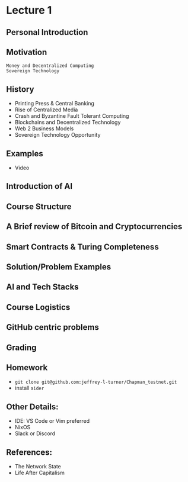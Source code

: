 # Lecture 1

## Personal Introduction

## Motivation
    Money and Decentralized Computing
    Sovereign Technology

## History
- Printing Press & Central Banking
- Rise of Centralized Media
- Crash and Byzantine Fault Tolerant Computing
- Blockchains and Decentralized Technology
- Web 2 Business Models
- Sovereign Technology Opportunity

## Examples
- Video

## Introduction of AI

## Course Structure

## A Brief review of Bitcoin and Cryptocurrencies

## Smart Contracts & Turing Completeness

## Solution/Problem Examples

## AI and Tech Stacks

## Course Logistics

## GitHub centric problems

## Grading

## Homework
- `git clone git@github.com:jeffrey-l-turner/Chapman_testnet.git`
- install `aider`

## Other Details:
- IDE: VS Code or Vim preferred
- NixOS
- Slack or Discord

## References:
- The Network State
- Life After Capitalism

